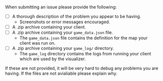 
When submitting an issue please provide the following:
- [ ] A thorough description of the problem you appear to be having.
    - Screenshots or error messages encouraged.
- [ ] A .zip archive containing your client.
- [ ] A .zip archive containing your ```game_data.json``` file.
    - The ```game_data.json``` file contains the definition for the map your client was run on.
- [ ] A .zip archive containing your ```game_log/``` directory.
    - The ```game_log``` directory contains the logs from running your client which are used by the visualizer.

If these are not provided, it will be very hard to debug any problems you are having. If the files are not avialiable please explain why. 

